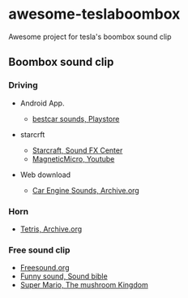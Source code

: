 # awesome-teslaboombox
Awesome project for tesla's boombox sound clip

## Boombox sound clip
### Driving
* Android App.
  * [bestcar sounds, Playstore](https://www.google.com/url?sa=t&source=web&rct=j&url=https://play.google.com/store/apps/details%3Fid%3Dde.hammtech.bestcarsounds%26hl%3Den_US%26gl%3DUS%26referrer%3Dutm_source%253Dgoogle%2526utm_medium%253Dorganic%2526utm_term%253Dengine%2Bsounds%2Bapp%26pcampaignid%3DAPPU_1_B5buX8TMCeP_-QaXmILoDg&ved=2ahUKEwiE7PrF5PntAhXjf94KHReMAO0Q8oQBMAR6BAgBEA8&usg=AOvVaw2un-7YJEtt_FDrVsEXxji8)

* starcrft
  * [Starcraft, Sound FX Center](http://soundfxcenter.com/sound-effects/starcraft/0)
  * [MagneticMicro, Youtube](https://youtube.com/user/MagneticMicro)

* Web download
  * [Car Engine Sounds, Archive.org](https://archive.org/details/car-engines)

### Horn
* [Tetris, Archive.org](https://archive.org/details/TetrisThemeMusic)

### Free sound clip
* [Freesound.org](https://freesound.org/browse)
* [Funny sound, Sound bible](http://soundbible.com/tags-funny.html)
* [Super Mario, The mushroom Kingdom](https://themushroomkingdom.net/media/smb/wav)
